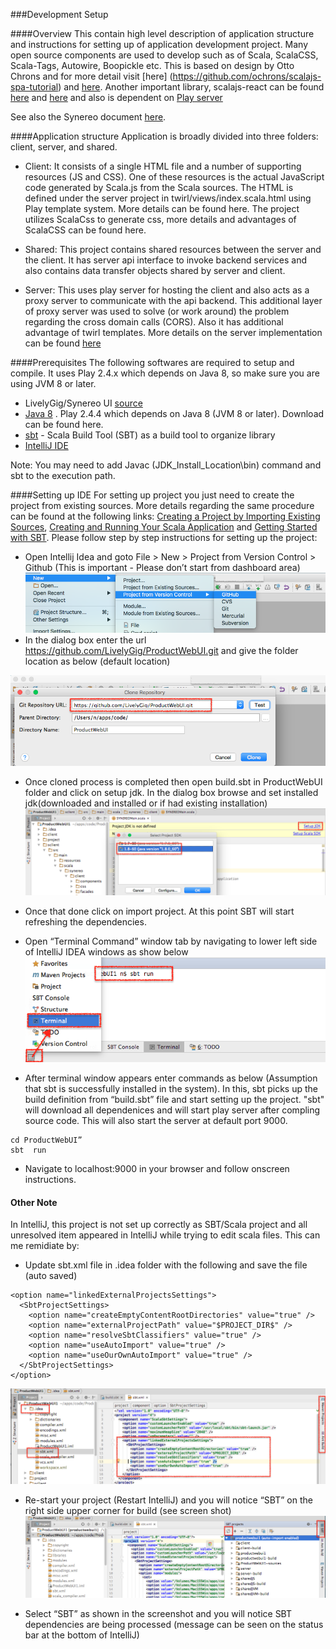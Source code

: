 ###Development Setup 


####Overview 
This contain high level description of application structure and instructions for setting up of application 
development project. Many open source components are used to develop such as of Scala, ScalaCSS, 
Scala-Tags, Autowire, Boopickle etc. This is based on design by Otto Chrons and for more detail visit [here]
(https://github.com/ochrons/scalajs-spa-tutorial) and [here](http://ochrons.github.io/scalajs-spa-tutorial/). 
Another important library, scalajs-react can be found [here](https://japgolly.github.io/scalajs-react/) 
and [here](https://github.com/vmunier/play-with-scalajs-example) and also is dependent on [Play server](https://www.playframework.com/)

See also the Synereo document [here](https://docs.google.com/document/d/1F4mXkuO_54oKv_02x6v9UUcycNWJFWUExL8KQNMuGr8/edit).

####Application structure
Application is broadly divided into three folders: client, server, and shared. 

  * Client: It consists of a single HTML file and a number of supporting resources (JS and CSS). One of these 
  resources is the actual JavaScript code generated by Scala.js from the Scala sources. The HTML is defined 
  under the server project in twirl/views/index.scala.html using Play template system. More details can be 
  found here. The project utilizes 
  ScalaCss to generate css, more details and advantages of ScalaCSS can be found here. 

  * Shared: This project contains shared resources between the server and the client. It has server api interface 
  to invoke backend services and also contains data transfer objects shared by 
  server and client.

  * Server: This uses play server for hosting the client and also acts as a proxy server to 
  communicate with the api backend. This additional layer of proxy server was used to solve (or work around) 
  the problem regarding the cross domain calls (CORS). Also it has additional advantage of twirl templates. 
  More details on the server implementation can be found [here](http://ochrons.github.io/scalajs-spa-tutorial/server-side.html)

####Prerequisites
The following softwares are required to setup and compile. It uses Play 2.4.x which depends on Java 8, so make sure you are using JVM 8 or later. 
 * LivelyGig/Synereo UI [source](https://github.com/LivelyGig/ProductWebUI)  
 * [Java 8](http://www.oracle.com/technetwork/java/javase/downloads/jdk8-downloads-2133151.html) .
Play 2.4.4 which depends on Java 8 (JVM 8 or later). Download can be found here.
 * [sbt](http://www.scala-sbt.org/download.html) - Scala Build Tool (SBT) as a build tool to organize library
 * [IntelliJ IDE](https://www.jetbrains.com/idea/#chooseYourEdition)

Note: You may need to add Javac (JDK_Install_Location\bin) command and sbt to the execution path. 


####Setting up IDE
For setting up project you just need to create the project from existing sources. More details regarding the same procedure can be found at the following links:  [Creating a Project by Importing Existing Sources](https://www.jetbrains.com/idea/help/creating-a-project-by-importing-existing-sources.html), [Creating and Running Your Scala Application](https://www.jetbrains.com/idea/help/creating-and-running-your-scala-application.html) and [Getting Started with SBT](https://confluence.jetbrains.com/display/IntelliJIDEA/Getting+Started+with+SBT). Please follow step by step instructions for setting up the project:

 * Open Intellij Idea and goto File > New >  Project from Version Control > Github (This is important - Please don’t start from dashboard area)
 ![](https://github.com/synereo/docs/blob/master/images/ide-ui/ide-ui-setup1.png)
 * In the dialog box enter the url https://github.com/LivelyGig/ProductWebUI.git and give the folder location as below (default location)
 
 ![](https://github.com/synereo/docs/blob/master/images/ide-ui/ide-ui-setup2.png)
 * Once cloned process is completed then open build.sbt in ProductWebUI folder and click on setup jdk. In the dialog box browse and set installed jdk(downloaded and installed or if had existing installation)
 ![](https://github.com/synereo/docs/blob/master/images/ide-ui/ide-ui-setup3.png)
 * Once that done click on import project. At this point SBT will start  refreshing the dependencies.
 * Open “Terminal Command” window tab by navigating to lower left side of IntelliJ IDEA windows as show below
 ![](https://github.com/synereo/docs/blob/master/images/ide-ui/ide-ui-setup4.png)

 * After terminal window appears enter commands as below (Assumption that sbt is successfully installed in the system). In this, sbt picks up the build definition from “build.sbt” file and start setting up the project. "sbt" will download all dependenices and will start play server after compling source code. This will also start the server at default port 9000.
 ```
 cd ProductWebUI” 
 sbt  run 
 ```
 * Navigate to localhost:9000 in your browser and follow onscreen instructions.
 
#### Other Note 

In IntelliJ, this project is not set up correctly as SBT/Scala project and all unresolved item appeared in IntelliJ while trying to edit scala files. This can me remidiate by:

 * Update sbt.xml file in .idea folder with the following and save the file (auto saved)
 
```
<option name="linkedExternalProjectsSettings">
  <SbtProjectSettings>
    <option name="createEmptyContentRootDirectories" value="true" />
    <option name="externalProjectPath" value="$PROJECT_DIR$" />
    <option name="resolveSbtClassifiers" value="true" />
    <option name="useAutoImport" value="true" />
    <option name="useOurOwnAutoImport" value="true" />
  </SbtProjectSettings>
</option>
```
![](https://github.com/synereo/docs/blob/master/images/ide-ui/ide-ui-setup5.png)

 * Re-start your project (Restart IntelliJ) and you will notice “SBT” on the right side upper corner for build (see screen shot)
![](https://github.com/synereo/docs/blob/master/images/ide-ui/ide-ui-setup6.png)
 
* Select “SBT” as shown in the screenshot and you will notice SBT dependencies are being processed (message can be seen on the status bar at the bottom of IntelliJ)
